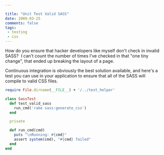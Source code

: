 ```yaml
---

title: "Unit Test Valid SASS"
date: 2009-03-25
comments: false
tags:
 - testing
 - css
---
```


How do you ensure that hacker developers like myself don't check in invalid SASS?  I can't count the number of times I've checked in that "one tiny change", that ended up breaking the layout of a page.



Continuous integration is obviously the best solution available, and here's a test you can use in your application to ensure that all of the SASS will compile to valid CSS files.



```ruby
require File.dirname(__FILE__) + '/../test_helper'

class SassTest  
  def test_valid_sass
    run_cmd('rake sass:generate_css')
  end

  private

  def run_cmd(cmd)
    puts "\nRunning: #{cmd}"
    assert system(cmd), "#{cmd} failed"
  end
end
```
